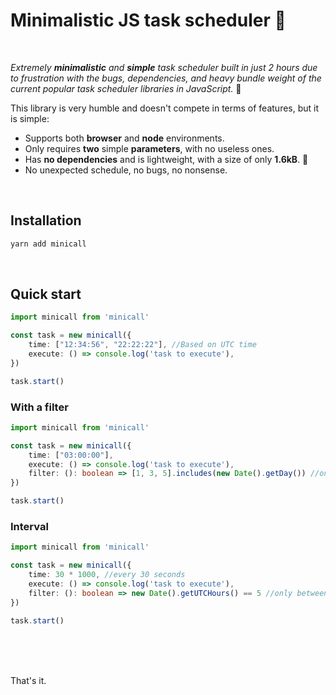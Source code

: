 # Minimalistic JS task scheduler 🛵

<br />

*Extremely **minimalistic** and **simple** task scheduler built in just 2 hours due to frustration with the bugs, dependencies, and heavy bundle weight of the current popular task scheduler libraries in JavaScript.* 😤

This library is very humble and doesn't compete in terms of features, but it is simple:

- Supports both **browser** and **node** environments.
- Only requires **two** simple **parameters**, with no useless ones.
- Has **no dependencies** and is lightweight, with a size of only **1.6kB**. 🎈
- No unexpected schedule, no bugs, no nonsense.


<br />

## Installation
```sh
yarn add minicall
```

<br />

## Quick start

```ts
import minicall from 'minicall'

const task = new minicall({
    time: ["12:34:56", "22:22:22"], //Based on UTC time 
    execute: () => console.log('task to execute'),
})

task.start()
```

### With a filter

```ts
import minicall from 'minicall'

const task = new minicall({
    time: ["03:00:00"],
    execute: () => console.log('task to execute'),
    filter: (): boolean => [1, 3, 5].includes(new Date().getDay()) //only on Monday, Wednesday and Friday.
})

task.start()
```

### Interval

```ts
import minicall from 'minicall'

const task = new minicall({
    time: 30 * 1000, //every 30 seconds
    execute: () => console.log('task to execute'),
    filter: (): boolean => new Date().getUTCHours() == 5 //only between 5:00pm and 6:00pm
})

task.start()
```

<br />

<br />

<br />


That's it.

